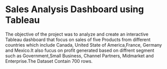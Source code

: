 # Sales Analysis Dashboard using Tableau
The objective of the project was to analyze and create an interactive Tableau dashboard that focus on sales of five Products from different countries 
which include  Canada, United State of America,France, Germany and Mexico.It also fucus on
profit generated based on diffrent segment such as Government,Small Business, Channel Partners, Midmarket and Enterprise.The Dataset Contain 700 rows.
